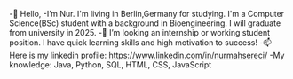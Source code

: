  -👋 Hello, 
  -I’m Nur. I'm living in Berlin,Germany for studying. I'm a Computer Science(BSc) student with a background in Bioengineering. I will graduate from university in 2025.
  -👀 I’m looking an internship or working student position. I have quick learning skills and high motivation to success!
  -📫 Here is my linkedin profile: https://www.linkedin.com/in/nurmahsereci/
  -My knowledge:
    Java,
    Python,
    SQL,
    HTML,
    CSS,
    JavaScript
